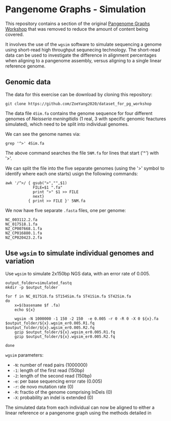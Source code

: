 # Pangenome Graphs - Simulation

This repository contains a section of the original [Pangenome Graphs Workshop](https://github.com/GenomicsAotearoa/Pangenome-Graphs-Workshop) that was removed to reduce the amount of content being covered.

It involves the use of the `wgsim` software to simulate sequencing a genome using short-read high throughput sequnecing technology. The short-read data can be used to investigate the difference in alignment percentages when aligning to a pangenome assembly, versus aligning to a single linear reference genome.


## Genomic data

The data for this exercise can be download by cloning this repository:

```
git clone https://github.com/ZoeYang2020/dataset_for_pg_workshop
```

The data file `4Sim.fa` contains the genome sequence for four different genomes of *Neisseria meningitidis* (1 real, 3 with specific genomic feactures simulated), which need to be split into individual genomes. 

We can see the genome names via:

```
grep '^>' 4Sim.fa
```

The above command searches the file `5NM.fa` for lines that start ('^') with '>'.

We can split the file into the five separate genomes (using the '>' symbol to identify where each one starts) usign the following commands:

```
awk '/^>/ { gsub(">","",$1)
            FILE=$1 ".fa"
            print ">" $1 >> FILE
            next}
          { print >> FILE }' 5NM.fa   
```

We now have five separate `.fasta` files, one per genome:

```
NC_003112.2.fa
NC_017518.1.fa
NZ_CP007668.1.fa
NZ_CP016880.1.fa
NZ_CP020423.2.fa
```

## Use `wgsim` to simulate individual genomes and variation

Use `wgsim` to simulate 2x150bp NGS data, with an error rate of 0.005. 

```
output_folder=simulated_fastq
mkdir -p $output_folder

for f in NC_017518.fa ST154Sim.fa ST41Sim.fa ST42Sim.fa
do
    x=$(basename $f .fa)
    echo ${x}

    wgsim -N 1000000 -1 150 -2 150  -e 0.005 -r 0 -R 0 -X 0 ${x}.fa $output_folder/${x}.wgsim_er0.005.R1.fq $output_folder/${x}.wgsim_er0.005.R2.fq
    gzip $output_folder/${x}.wgsim_er0.005.R1.fq
    gzip $output_folder/${x}.wgsim_er0.005.R2.fq

done
```

`wgsim` parameters:

 - `-N`: number of read pairs (1000000)
 - `-1`: length of the first read (150bp)
 - `-2`: length of the second read (150bp)
 - `-e`: per base sequencing error rate (0.005)
 - `-r`: de novo mutation rate (0)
 - `-R`: fractio of the genome comprising InDels (0)
 - `-X`: probability an indel is extended (0)

The simulated data from each individual can now be aligned to either a linear reference or a pangenome graph using the methods detailed in 
